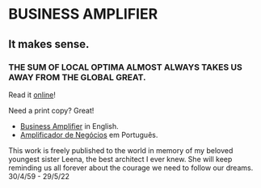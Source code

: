 # BUSINESS AMPLIFIER
## It makes sense.
### THE SUM OF LOCAL OPTIMA ALMOST ALWAYS TAKES US AWAY FROM THE GLOBAL GREAT.

Read it [online](/BUSINESS%20AMPLIFIER.pdf)!

Need a print copy? Great!

- [Business Amplifier](https://www.amazon.com/Business-Amplifier-M-Sc-Motta-Lopes/dp/B083XGK14Q) in English.
- [Amplificador de Negócios](https://www.amazon.com/M-Sc-Jose-Motta-Lopes/dp/8592301009) em Português.

This work is freely published to the world in memory of my beloved youngest sister Leena, the best architect I ever knew. She will keep reminding us all forever about the courage we need to follow our dreams. 30/4/59 - 29/5/22




